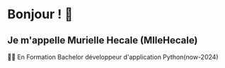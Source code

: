 # Bonjour ! 👋
## Je m'appelle Murielle Hecale (MlleHecale) 

  <p>👩‍💻 En Formation Bachelor développeur d'application Python(now-2024) </p>
